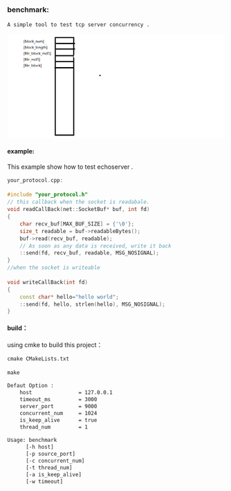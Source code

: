 
### benchmark:
    A simple tool to test tcp server concurrency .

![](https://github.com/distanceNing/workspace/raw/master/doc/file_block.png) 

#### example:
This example show how to test echoserver .

```cpp
your_protocol.cpp:

#include "your_protocol.h"
// this callback when the socket is readabale.
void readCallBack(net::SocketBuf* buf, int fd)
{
    char recv_buf[MAX_BUF_SIZE] = {'\0'};
    size_t readable = buf->readableBytes();
    buf->read(recv_buf, readable);
    // As soon as any data is received, write it back
    ::send(fd, recv_buf, readable, MSG_NOSIGNAL);
}
//when the socket is writeable

void writeCallBack(int fd)
{
    const char* hello="hello world";
    ::send(fd, hello, strlen(hello), MSG_NOSIGNAL);
}

```


#### build：
using cmke to build this project：
```
cmake CMakeLists.txt

make
```

```
Defaut Option :
    host               = 127.0.0.1
    timeout_ms         = 3000
    server_port        = 9000
    concurrent_num     = 1024
    is_keep_alive      = true
    thread_num         = 1

```

```
Usage: benchmark
      [-h host]
      [-p source_port]
      [-c concurrent_num]
      [-t thread_num]
      [-a is_keep_alive]
      [-w timeout]
```
